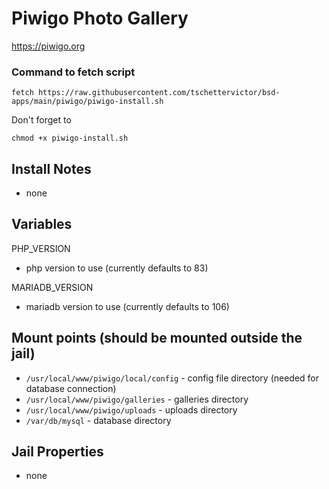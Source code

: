 # Piwigo Photo Gallery
https://piwigo.org

### Command to fetch script
```
fetch https://raw.githubusercontent.com/tschettervictor/bsd-apps/main/piwigo/piwigo-install.sh
```

Don't forget to
```
chmod +x piwigo-install.sh
```

## Install Notes
  - none

## Variables

PHP_VERSION
  - php version to use (currently defaults to 83)

MARIADB_VERSION
  - mariadb version to use (currently defaults to 106)

## Mount points (should be mounted outside the jail)
  - `/usr/local/www/piwigo/local/config` - config file directory (needed for database connection)
  - `/usr/local/www/piwigo/galleries` - galleries directory
  - `/usr/local/www/piwigo/uploads` - uploads directory
  - `/var/db/mysql` - database directory

## Jail Properties
  - none
